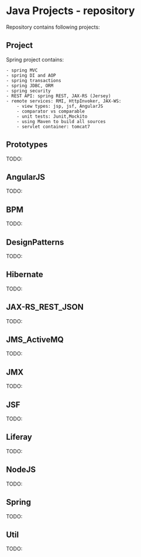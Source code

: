 
Java Projects - repository
==========================

Repository contains following projects:

Project
-------

Spring project contains:

	- spring MVC
	- spring DI and AOP
	- spring transactions
	- spring JDBC, ORM
	- spring security
	- REST API: spring REST, JAX-RS (Jersey) 
	- remote services: RMI, HttpInvoker, JAX-WS:
    	- view types: jsp, jsf, AngularJS
    	- comparator vs comparable
    	- unit tests: Junit,Mockito
    	- using Maven to build all sources
    	- servlet container: tomcat7

Prototypes
----------
TODO:

AngularJS
---------
TODO:

BPM
----
TODO:

DesignPatterns
--------------
TODO:

Hibernate
---------
TODO:

JAX-RS_REST_JSON
----------------
TODO:

JMS_ActiveMQ
------------
TODO:

JMX
---
TODO:

JSF
----
TODO:

Liferay
-------
TODO:

NodeJS
------
TODO:

Spring
------
TODO:

Util
-----
TODO:
